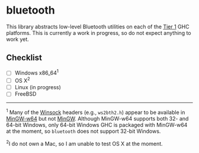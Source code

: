 # bluetooth

This library abstracts low-level Bluetooth utilities on each of the [Tier 1](https://ghc.haskell.org/trac/ghc/wiki/Platforms#Tier1platforms) GHC platforms. This is currently a work in progress, so do not expect anything to work yet.

## Checklist
- [ ] Windows x86_64<sup>1</sup>
- [ ] OS X<sup>2</sup>
- [ ] Linux (in progress)
- [ ] FreeBSD

---
<sup>1</sup> Many of the [Winsock](http://msdn.microsoft.com/en-us/library/ms740673.aspx) headers (e.g., `ws2bth2.h`) appear to be available in [MinGW-w64](http://mingw-w64.sourceforge.net/) but not [MinGW](http://www.mingw.org/). Although MinGW-w64 supports both 32- and 64-bit Windows, only 64-bit Windows GHC is packaged with MinGW-w64 at the moment, so `bluetooth` does not support 32-bit Windows.

<sup>2</sup>I do not own a Mac, so I am unable to test OS X at the moment.
